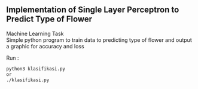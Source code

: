 ## Implementation of Single Layer Perceptron to Predict Type of Flower
Machine Learning Task <br>
Simple python program to train data to predicting type of flower and output a graphic for accuracy and loss

Run :
```bash
python3 klasifikasi.py
or
./klasifikasi.py
```
